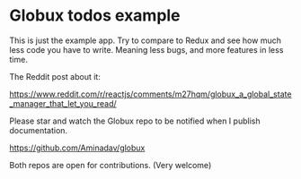 # Globux todos example

This is just the example app. Try to compare to Redux and see how much less code you have to write. Meaning less bugs, and more features in less time.

The Reddit post about it:

https://www.reddit.com/r/reactjs/comments/m27hqm/globux_a_global_state_manager_that_let_you_read/


Please star and watch the Globux repo to be notified when I publish documentation.

https://github.com/Aminadav/globux


Both repos are open for contributions. (Very welcome)
